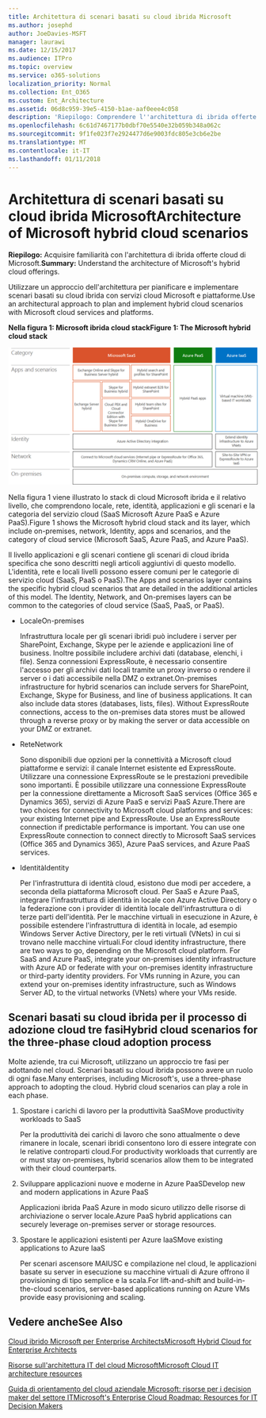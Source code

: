 ```yaml
---
title: Architettura di scenari basati su cloud ibrida Microsoft
ms.author: josephd
author: JoeDavies-MSFT
manager: laurawi
ms.date: 12/15/2017
ms.audience: ITPro
ms.topic: overview
ms.service: o365-solutions
localization_priority: Normal
ms.collection: Ent_O365
ms.custom: Ent_Architecture
ms.assetid: 06d8c959-39e5-4150-b1ae-aaf0eee4c058
description: 'Riepilogo: Comprendere l''architettura di ibrida offerte cloud di Microsoft.'
ms.openlocfilehash: 6c61d7467177b0dbf70e5540e32b059b348a062c
ms.sourcegitcommit: 9f1fe023f7e2924477d6e9003fdc805e3cb6e2be
ms.translationtype: MT
ms.contentlocale: it-IT
ms.lasthandoff: 01/11/2018
---
```

# <a name="architecture-of-microsoft-hybrid-cloud-scenarios"></a><span data-ttu-id="3b285-103">Architettura di scenari basati su cloud ibrida Microsoft</span><span class="sxs-lookup"><span data-stu-id="3b285-103">Architecture of Microsoft hybrid cloud scenarios</span></span>

 <span data-ttu-id="3b285-104">**Riepilogo:** Acquisire familiarità con l'architettura di ibrida offerte cloud di Microsoft.</span><span class="sxs-lookup"><span data-stu-id="3b285-104">**Summary:** Understand the architecture of Microsoft's hybrid cloud offerings.</span></span>
  
<span data-ttu-id="3b285-105">Utilizzare un approccio dell'architettura per pianificare e implementare scenari basati su cloud ibrida con servizi cloud Microsoft e piattaforme.</span><span class="sxs-lookup"><span data-stu-id="3b285-105">Use an architectural approach to plan and implement hybrid cloud scenarios with Microsoft cloud services and platforms.</span></span>
  
<span data-ttu-id="3b285-106">**Nella figura 1: Microsoft ibrida cloud stack**</span><span class="sxs-lookup"><span data-stu-id="3b285-106">**Figure 1: The Microsoft hybrid cloud stack**</span></span>

![Stack cloud ibrido Microsoft](images/Hybrid_Poster/Hybrid_Cloud_Stack.png)
  
<span data-ttu-id="3b285-108">Nella figura 1 viene illustrato lo stack di cloud Microsoft ibrida e il relativo livello, che comprendono locale, rete, identità, applicazioni e gli scenari e la categoria del servizio cloud (SaaS Microsoft Azure PaaS e Azure PaaS).</span><span class="sxs-lookup"><span data-stu-id="3b285-108">Figure 1 shows the Microsoft hybrid cloud stack and its layer, which include on-premises, network, Identity, apps and scenarios, and the category of cloud service (Microsoft SaaS, Azure PaaS, and Azure PaaS).</span></span>
  
<span data-ttu-id="3b285-p101">Il livello applicazioni e gli scenari contiene gli scenari di cloud ibrida specifica che sono descritti negli articoli aggiuntivi di questo modello. L'identità, rete e locali livelli possono essere comuni per le categorie di servizio cloud (SaaS, PaaS o PaaS).</span><span class="sxs-lookup"><span data-stu-id="3b285-p101">The Apps and scenarios layer contains the specific hybrid cloud scenarios that are detailed in the additional articles of this model. The Identity, Network, and On-premises layers can be common to the categories of cloud service (SaaS, PaaS, or PaaS).</span></span>
  
- <span data-ttu-id="3b285-111">Locale</span><span class="sxs-lookup"><span data-stu-id="3b285-111">On-premises</span></span>
    
    <span data-ttu-id="3b285-p102">Infrastruttura locale per gli scenari ibridi può includere i server per SharePoint, Exchange, Skype per le aziende e applicazioni line of business. Inoltre possibile includere archivi dati (database, elenchi, i file). Senza connessioni ExpressRoute, è necessario consentire l'accesso per gli archivi dati locali tramite un proxy inverso o rendere il server o i dati accessibile nella DMZ o extranet.</span><span class="sxs-lookup"><span data-stu-id="3b285-p102">On-premises infrastructure for hybrid scenarios can include servers for SharePoint, Exchange, Skype for Business, and line of business applications. It can also include data stores (databases, lists, files). Without ExpressRoute connections, access to the on-premises data stores must be allowed through a reverse proxy or by making the server or data accessible on your DMZ or extranet.</span></span>
    
- <span data-ttu-id="3b285-115">Rete</span><span class="sxs-lookup"><span data-stu-id="3b285-115">Network</span></span>
    
    <span data-ttu-id="3b285-p103">Sono disponibili due opzioni per la connettività a Microsoft cloud piattaforme e servizi: il canale Internet esistente ed ExpressRoute. Utilizzare una connessione ExpressRoute se le prestazioni prevedibile sono importanti. È possibile utilizzare una connessione ExpressRoute per la connessione direttamente a Microsoft SaaS services (Office 365 e Dynamics 365), servizi di Azure PaaS e servizi PaaS Azure.</span><span class="sxs-lookup"><span data-stu-id="3b285-p103">There are two choices for connectivity to Microsoft cloud platforms and services: your existing Internet pipe and ExpressRoute. Use an ExpressRoute connection if predictable performance is important. You can use one ExpressRoute connection to connect directly to Microsoft SaaS services (Office 365 and Dynamics 365), Azure PaaS services, and Azure PaaS services.</span></span>
    
- <span data-ttu-id="3b285-119">Identità</span><span class="sxs-lookup"><span data-stu-id="3b285-119">Identity</span></span>
    
    <span data-ttu-id="3b285-p104">Per l'infrastruttura di identità cloud, esistono due modi per accedere, a seconda della piattaforma Microsoft cloud. Per SaaS e Azure PaaS, integrare l'infrastruttura di identità in locale con Azure Active Directory o la federazione con i provider di identità locale dell'infrastruttura o di terze parti dell'identità. Per le macchine virtuali in esecuzione in Azure, è possibile estendere l'infrastruttura di identità in locale, ad esempio Windows Server Active Directory, per le reti virtuali (VNets) in cui si trovano nelle macchine virtuali.</span><span class="sxs-lookup"><span data-stu-id="3b285-p104">For cloud identity infrastructure, there are two ways to go, depending on the Microsoft cloud platform. For SaaS and Azure PaaS, integrate your on-premises identity infrastructure with Azure AD or federate with your on-premises identity infrastructure or third-party identity providers. For VMs running in Azure, you can extend your on-premises identity infrastructure, such as Windows Server AD, to the virtual networks (VNets) where your VMs reside.</span></span>
    
## <a name="hybrid-cloud-scenarios-for-the-three-phase-cloud-adoption-process"></a><span data-ttu-id="3b285-123">Scenari basati su cloud ibrida per il processo di adozione cloud tre fasi</span><span class="sxs-lookup"><span data-stu-id="3b285-123">Hybrid cloud scenarios for the three-phase cloud adoption process</span></span>

<span data-ttu-id="3b285-p105">Molte aziende, tra cui Microsoft, utilizzano un approccio tre fasi per adottando nel cloud. Scenari basati su cloud ibrida possono avere un ruolo di ogni fase.</span><span class="sxs-lookup"><span data-stu-id="3b285-p105">Many enterprises, including Microsoft's, use a three-phase approach to adopting the cloud. Hybrid cloud scenarios can play a role in each phase.</span></span>
  
1. <span data-ttu-id="3b285-126">Spostare i carichi di lavoro per la produttività SaaS</span><span class="sxs-lookup"><span data-stu-id="3b285-126">Move productivity workloads to SaaS</span></span>
    
    <span data-ttu-id="3b285-127">Per la produttività dei carichi di lavoro che sono attualmente o deve rimanere in locale, scenari ibridi consentono loro di essere integrate con le relative controparti cloud.</span><span class="sxs-lookup"><span data-stu-id="3b285-127">For productivity workloads that currently are or must stay on-premises, hybrid scenarios allow them to be integrated with their cloud counterparts.</span></span>
    
2. <span data-ttu-id="3b285-128">Sviluppare applicazioni nuove e moderne in Azure PaaS</span><span class="sxs-lookup"><span data-stu-id="3b285-128">Develop new and modern applications in Azure PaaS</span></span>
    
    <span data-ttu-id="3b285-129">Applicazioni ibrida PaaS Azure in modo sicuro utilizzo delle risorse di archiviazione o server locale.</span><span class="sxs-lookup"><span data-stu-id="3b285-129">Azure PaaS hybrid applications can securely leverage on-premises server or storage resources.</span></span>
    
3. <span data-ttu-id="3b285-130">Spostare le applicazioni esistenti per Azure IaaS</span><span class="sxs-lookup"><span data-stu-id="3b285-130">Move existing applications to Azure IaaS</span></span>
    
    <span data-ttu-id="3b285-131">Per scenari ascensore MAIUSC e compilazione nel cloud, le applicazioni basate su server in esecuzione su macchine virtuali di Azure offrono il provisioning di tipo semplice e la scala.</span><span class="sxs-lookup"><span data-stu-id="3b285-131">For lift-and-shift and build-in-the-cloud scenarios, server-based applications running on Azure VMs provide easy provisioning and scaling.</span></span>
    
## <a name="see-also"></a><span data-ttu-id="3b285-132">Vedere anche</span><span class="sxs-lookup"><span data-stu-id="3b285-132">See Also</span></span>

[<span data-ttu-id="3b285-133">Cloud ibrido Microsoft per Enterprise Architects</span><span class="sxs-lookup"><span data-stu-id="3b285-133">Microsoft Hybrid Cloud for Enterprise Architects</span></span>](microsoft-hybrid-cloud-for-enterprise-architects.md)
  
[<span data-ttu-id="3b285-134">Risorse sull'architettura IT del cloud Microsoft</span><span class="sxs-lookup"><span data-stu-id="3b285-134">Microsoft Cloud IT architecture resources</span></span>](microsoft-cloud-it-architecture-resources.md)

[<span data-ttu-id="3b285-135">Guida di orientamento del cloud aziendale Microsoft: risorse per i decision maker del settore IT</span><span class="sxs-lookup"><span data-stu-id="3b285-135">Microsoft's Enterprise Cloud Roadmap: Resources for IT Decision Makers</span></span>](https://sway.com/FJ2xsyWtkJc2taRD)



